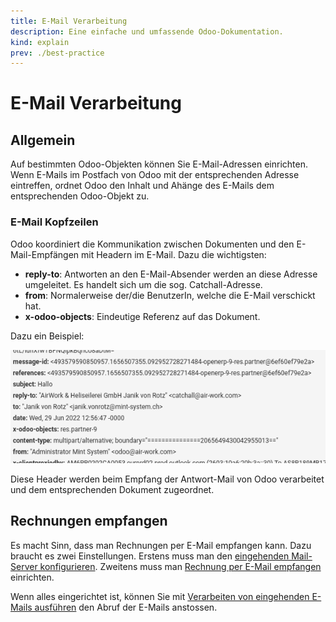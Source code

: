 ```yaml
---
title: E-Mail Verarbeitung
description: Eine einfache und umfassende Odoo-Dokumentation.
kind: explain
prev: ./best-practice
---
```

# E-Mail Verarbeitung

## Allgemein

Auf bestimmten Odoo-Objekten können Sie E-Mail-Adressen einrichten. Wenn E-Mails im Postfach von Odoo mit der entsprechenden Adresse eintreffen, ordnet Odoo den Inhalt und Ahänge des E-Mails dem entsprechenden Odoo-Objekt zu.

### E-Mail Kopfzeilen

Odoo koordiniert die Kommunikation zwischen Dokumenten und den E-Mail-Empfängen mit Headern im E-Mail. Dazu die wichtigsten:

* **reply-to**: Antworten an den E-Mail-Absender werden an diese Adresse umgeleitet. Es handelt sich um die sog. Catchall-Adresse.
* **from**: Normalerweise der/die BenutzerIn, welche die E-Mail verschickt hat.
* **x-odoo-objects**: Eindeutige Referenz auf das Dokument.

 Dazu ein Beispiel:

![](attachments/Infomaniak%20Kopfzeilen.png)

Diese Header werden beim Empfang der Antwort-Mail von Odoo verarbeitet und dem entsprechenden Dokument zugeordnet.

## Rechnungen empfangen

Es macht Sinn, dass man Rechnungen per E-Mail empfangen kann. Dazu braucht es zwei Einstellungen. Erstens muss man den [eingehenden Mail-Server konfigurieren](Dialog%20E-Mail.md#Eingehender%20Mail-Server%20konfigurieren).
Zweitens muss man [Rechnung per E-Mail empfangen](Accounting.md#Rechnung%20per%20E-Mail%20empfangen) einrichten.

Wenn alles eingerichtet ist, können Sie mit [Verarbeiten von eingehenden E-Mails ausführen](Dialog%20E-Mail.md#Verarbeiten%20von%20eingehenden%20E-Mails%20ausführen) den Abruf der E-Mails anstossen.

